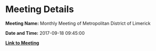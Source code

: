 # Meeting Details

**Meeting Name:** Monthly Meeting of Metropolitan District of Limerick

**Date and Time:** 2017-09-18 09:45:00

**[Link to Meeting](https://www.limerick.ie/council/whats-on/monthly-meeting-metropolitan-district-limerick-32)**
